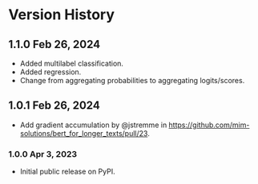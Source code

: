 # Version History

## 1.1.0 Feb 26, 2024

* Added multilabel classification.
* Added regression.
* Change from aggregating probabilities to aggregating logits/scores.

## 1.0.1 Feb 26, 2024

* Add gradient accumulation by @jstremme in https://github.com/mim-solutions/bert_for_longer_texts/pull/23.

### 1.0.0 Apr 3, 2023

* Initial public release on PyPI.
